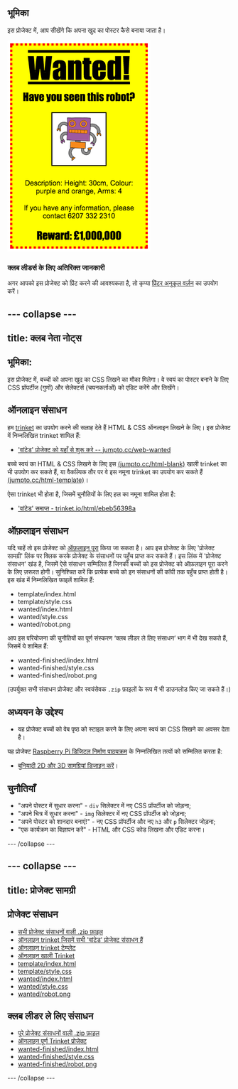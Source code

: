 ## भूमिका

इस प्रोजेक्ट में, आप सीखेंगे कि अपना खुद का पोस्टर कैसे बनाया जाता है।

![स्क्रीनशॉट](images/wanted-final.png)

### क्लब लीडर्स के लिए अतिरिक्त जानकारी

अगर आपको इस प्रोजेक्ट को प्रिंट करने की आवश्यकता है, तो कृप्या [प्रिंटर अनुकूल वर्ज़न](https://projects.raspberrypi.org/en/projects/wanted/print) का उपयोग करें।

## \--- collapse \---

## title: क्लब नेता नोट्स

## भूमिका:

इस प्रोजेक्ट में, बच्चों को अपना खुद का CSS लिखने का मौका मिलेगा। वे स्वयं का पोस्टर बनाने के लिए CSS प्रॉपर्टीज (गुणों) और सेलेक्टर्स (चयनकर्ताओं) को एडिट करेंगे और लिखेंगे।

## ऑनलाइन संसाधन

हम [trinket](https://trinket.io/) का उपयोग करने की सलाह देते हैं HTML & CSS ऑनलाइन लिखने के लिए। इस प्रोजेक्ट में निम्नलिखित trinket शामिल हैं:

* ['वांटेड' प्रोजेक्ट को यहाँ से शुरू करे -- jumpto.cc/web-wanted](http://jumpto.cc/web-wanted)

बच्चे स्वयं का HTML & CSS लिखने के लिए इस [(jumpto.cc/html-blank)](http://jumpto.cc/html-blank) खाली trinket का भी उपयोग कर सकते हैं, या वैकल्पिक तौर पर वे इस नमूना trinket का उपयोग कर सकते हैं [(jumpto.cc/html-template)](http://jumpto.cc/html-template)।

ऐसा trinket भी होता है, जिसमें चुनौतियों के लिए हल का नमूना शामिल होता है:

* ['वांटेड' समाप्त - trinket.io/html/ebeb56398a](https://trinket.io/html/ebeb56398a)

## ऑफ़लाइन संसाधन

यदि चाहें तो इस प्रोजेक्ट को [ऑफ़लाइन पूरा](https://rpf.io/html-offline) किया जा सकता है। आप इस प्रोजेक्ट के लिए 'प्रोजेक्ट सामग्री' लिंक पर क्लिक करके प्रोजेक्ट के संसाधनों पर पहुँच प्राप्त कर सकते हैं। इस लिंक में 'प्रोजेक्ट संसाधन' खंड है, जिसमें ऐसे संसाधन सम्मिलित हैं जिनकी बच्चों को इस प्रोजेक्ट को ऑफ़लाइन पूरा करने के लिए ज़रूरत होगी। सुनिश्चित करें कि प्रत्येक बच्चे को इन संसाधनों की कॉपी तक पहुँच प्राप्त होती है। इस खंड में निम्नलिखित फाइलें शामिल हैं:

* template/index.html
* template/style.css
* wanted/index.html
* wanted/style.css
* wanted/robot.png

आप इस परियोजना की चुनौतियों का पूर्ण संस्करण ‘क्लब लीडर ले लिए संसाधन’ भाग में भी देख सकते हैं, जिसमें ये शामिल हैं:

* wanted-finished/index.html
* wanted-finished/style.css
* wanted-finished/robot.png

(उपर्युक्त सभी संसाधन प्रोजेक्ट और स्वयंसेवक `.zip` फ़ाइलों के रूप में भी डाउनलोड किए जा सकते हैं।)

## अध्ययन के उद्देश्य

* यह प्रोजेक्ट बच्चों को वेब पृष्ठ को स्टाइल करने के लिए अपना स्वयं का CSS लिखने का अवसर देता है।

यह प्रोजेक्ट [Raspberry Pi डिजिटल निर्माण पाठ्यक्रम](http://rpf.io/curriculum) के निम्नलिखित तत्वों को सम्मिलित करता है:

* [बुनियादी 2D और 3D सामग्रियां डिजाइन करें](https://www.raspberrypi.org/curriculum/design/creator)।

## चुनौतियाँ

* "अपने पोस्टर में सुधार करना" - `div` सिलेक्टर में नए CSS प्रॉपर्टीज को जोड़ना;
* "अपने चित्र में सुधार करना" - `img` सिलेक्टर में नए CSS प्रॉपर्टीज को जोड़ना;
* "अपने पोस्टर को शानदार बनाएं!" - नए CSS प्रॉपर्टीज और नए `h3` और `p` सिलेक्टर जोड़ना;
* "एक कार्यक्रम का विज्ञापन करें" - HTML और CSS कोड लिखना और एडिट करना।

\--- /collapse \---

## \--- collapse \---

## title: प्रोजेक्ट सामग्री

## प्रोजेक्ट संसाधन

* [सभी प्रोजेक्ट संसाधनों वाली .zip फ़ाइल](https://rpf.io/p/en/wanted-go)
* [ऑनलाइन trinket जिसमें सभी 'वांटेड' प्रोजेक्ट संसाधन हैं](http://jumpto.cc/web-wanted)
* [ऑनलाइन trinket टेम्प्लेट](http://jumpto.cc/trinket-template)
* [ऑनलाइन खाली Trinket](http://jumpto.cc/trinket-blank)
* [template/index.html](resources/template-index.html)
* [template/style.css](resources/template-style.css)
* [wanted/index.html](resources/wanted-index.html)
* [wanted/style.css](resources/wanted-style.css)
* [wanted/robot.png](resources/wanted-robot.png)

## क्लब लीडर ले लिए संसाधन

* [पूरे प्रोजेक्ट संसाधनों वाली .zip फ़ाइल](https://rpf.io/p/en/wanted-go)
* [ऑनलाइन पूर्ण Trinket प्रोजेक्ट](https://trinket.io/html/ebeb56398a)
* [wanted-finished/index.html](resources/wanted-finished-index.html)
* [wanted-finished/style.css](resources/wanted-finished-style.css)
* [wanted-finished/robot.png](resources/twanted-finished-robot.png)

\--- /collapse \---